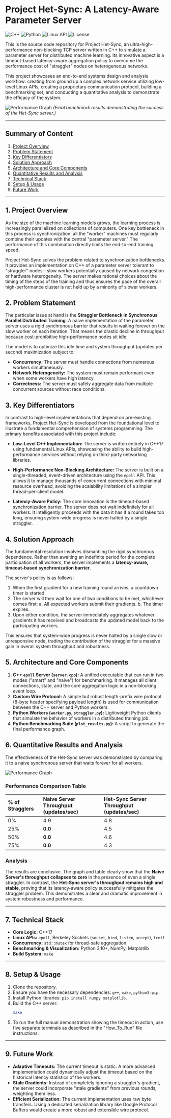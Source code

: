 # Project Het-Sync: A Latency-Aware Parameter Server

![C++](https://img.shields.io/badge/C%2B%2B-17-blue)
![Python](https://img.shields.io/badge/Python-3.10%2B-blue)
![Linux API](https://img.shields.io/badge/Linux%20API-epoll%2C%20sockets-brightgreen)
![License](https://img.shields.io/badge/License-MIT-green)

This is the source code repository for Project Het-Sync, an ultra-high-performance non-blocking TCP server written in C++ to simulate a parameter server for distributed machine learning. Its innovative aspect is a timeout-based latency-aware aggregation policy to overcome the performance cost of "straggler" nodes on heterogeneous networks.

This project showcases an end-to-end systems design and analysis workflow: creating from ground up a complex network service utilizing low-level Linux APIs, creating a proprietary communication protocol, building a benchmarking set, and conducting a quantitative analysis to demonstrate the efficacy of the system.

![Performance Graph](PerformanceGraph.png)
_(Final benchmark results demonstrating the success of the Het-Sync server.)_

---

## Summary of Content

1. [Project Overview](#1-project-overview)
2. [Problem Statement](#2-problem-statement)
3. [Key Differentiators](#3-key-differentiators)
4. [Solution Approach](#4-solution-approach)
5. [Architecture and Core Components](#5-architecture-and-core-components)
6. [Quantitative Results and Analysis](#6-quantitative-results-and-analysis)
7. [Technical Stack](#7-technical-stack)
8. [Setup & Usage](#8-setup--usage)
9. [Future Work](#9-future-work)

---

## 1. Project Overview

As the size of the machine learning models grows, the learning process is increasingly parallelized on collections of computers. One key bottleneck in this process is synchronization: all the "worker" machines must regularly combine their updates with the central "parameter server." The performance of this combination directly limits the end-to-end training speed.

Project Het-Sync solves the problem related to synchronization bottlenecks. It provides an implementation on C++ of a parameter server tolerant to "straggler" nodes—slow workers potentially caused by network congestion or hardware heterogeneity. The server makes rational choices about the timing of the steps of the training and thus ensures the pace of the overall high-performance cluster is not held up by a minority of slower workers.

## 2. Problem Statement

The particular issue at hand is the **Straggler Bottleneck in Synchronous Parallel Distributed Training**. A naive implementation of the parameter server uses a rigid synchronous barrier that results in waiting forever on the slow worker on each iteration. That means the drastic decline in throughput because cost-prohibitive high-performance nodes sit idle.

The model is to optimize this idle time and system throughput (updates per second) maximization subject to:

- **Concurrency:** The server must handle connections from numerous workers simultaneously.
- **Network Heterogeneity:** The system must remain performant even when some workers have high latency.
- **Correctness:** The server must safely aggregate data from multiple concurrent sources without race conditions.

## 3. Key Differentiators

In contrast to high-level implementations that depend on pre-existing frameworks, Project Het-Sync is developed from the foundational level to illustrate a fundamental comprehension of systems programming. The primary benefits associated with this project include:

- **Low-Level C++ Implementation:** The server is written entirely in C++17 using fundamental Linux APIs, showcasing the ability to build high-performance services without relying on third-party networking libraries.

- **High-Performance Non-Blocking Architecture:** The server is built on a single-threaded, event-driven architecture using the `epoll` API. This allows it to manage thousands of concurrent connections with minimal resource overhead, avoiding the scalability limitations of a simpler thread-per-client model.

- **Latency-Aware Policy:** The core innovation is the timeout-based synchronization barrier. The server does not wait indefinitely for all workers. It intelligently proceeds with the data it has if a round takes too long, ensuring system-wide progress is never halted by a single straggler.

## 4. Solution Approach

The fundamental resolution involves dismantling the rigid synchronous dependence. Rather than awaiting an indefinite period for the complete participation of all workers, the server implements a **latency-aware, timeout-based synchronization barrier.**

The server's policy is as follows:

1.  When the first gradient for a new training round arrives, a countdown timer is started.
2.  The server will then wait for one of two conditions to be met, whichever comes first:
    a. All expected workers submit their gradients.
    b. The timer expires.
3.  Upon either condition, the server immediately aggregates whatever gradients it has received and broadcasts the updated model back to the participating workers.

This ensures that system-wide progress is never halted by a single slow or unresponsive node, trading the contribution of the straggler for a massive gain in overall system throughput and robustness.

## 5. Architecture and Core Components

1.  **C++ `epoll` Server (`server.cpp`):** A unified executable that can run in two modes ("smart" and "naive") for benchmarking. It manages all client connections, state, and the core aggregation logic in a non-blocking event loop.
2.  **Custom Wire Protocol:** A simple but robust length-prefix wire protocol (8-byte header specifying payload length) is used for communication between the C++ server and Python workers.
3.  **Python Workers (`worker.py`, `straggler.py`):** Lightweight Python clients that simulate the behavior of workers in a distributed training job.
4.  **Python Benchmarking Suite (`plot_results.py`):** A script to generate the final performance graph.

## 6. Quantitative Results and Analysis

The effectiveness of the Het-Sync server was demonstrated by comparing it to a naive synchronous server that waits forever for all workers.

![Performance Graph](PerformanceGraph.png)

### Performance Comparison Table

| % of Stragglers | Naive Server Throughput (updates/sec) | Het-Sync Server Throughput (updates/sec) |
| :-------------- | :------------------------------------ | :--------------------------------------- |
| 0%              | 4.9                                   | 4.8                                      |
| 25%             | **0.0**                               | 4.5                                      |
| 50%             | **0.0**                               | 4.6                                      |
| 75%             | **0.0**                               | 4.3                                      |

### Analysis

The results are conclusive. The graph and table clearly show that the **Naive Server's throughput collapses to zero** in the presence of even a single straggler. In contrast, the **Het-Sync server's throughput remains high and stable**, proving that its latency-aware policy successfully mitigates the straggler problem. This demonstrates a clear and dramatic improvement in system robustness and performance.

---

## 7. Technical Stack

- **Core Logic:** C++17
- **Linux APIs:** `epoll`, Berkeley Sockets (`socket`, `bind`, `listen`, `accept`), `fcntl`
- **Concurrency:** `std::mutex` for thread-safe aggregation
- **Benchmarking & Visualization:** Python 3.10+, NumPy, Matplotlib
- **Build System:** `make`

---

## 8. Setup & Usage

1.  Clone the repository.
2.  Ensure you have the necessary dependencies: `g++`, `make`, `python3-pip`.
3.  Install Python libraries: `pip install numpy matplotlib`.
4.  Build the C++ server:
    ```bash
    make
    ```
5.  To run the full manual demonstration showing the timeout in action, use five separate terminals as described in the "How_To_Run" file instructions.

---

## 9. Future Work

- **Adaptive Timeouts:** The current timeout is static. A more advanced implementation could dynamically adjust the timeout based on the historical latency statistics of the workers.
- **Stale Gradients:** Instead of completely ignoring a straggler's gradient, the server could incorporate "stale gradients" from previous rounds, weighting them less.
- **Efficient Serialization:** The current implementation uses raw byte transfers. Using a dedicated serialization library like Google Protocol Buffers would create a more robust and extensible wire protocol.
